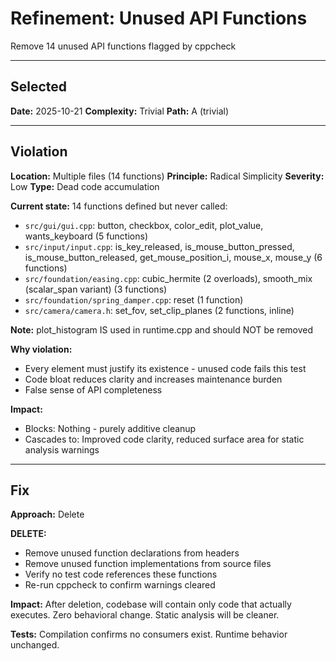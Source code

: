 # Refinement: Unused API Functions

Remove 14 unused API functions flagged by cppcheck

---

<!-- BEGIN: SELECT/SELECTED -->
## Selected

**Date:** 2025-10-21
**Complexity:** Trivial
**Path:** A (trivial)
<!-- END: SELECT/SELECTED -->

---

<!-- BEGIN: SELECT/VIOLATION -->
## Violation

**Location:** Multiple files (14 functions)
**Principle:** Radical Simplicity
**Severity:** Low
**Type:** Dead code accumulation

**Current state:**
14 functions defined but never called:
- `src/gui/gui.cpp`: button, checkbox, color_edit, plot_value, wants_keyboard (5 functions)
- `src/input/input.cpp`: is_key_released, is_mouse_button_pressed, is_mouse_button_released, get_mouse_position_i, mouse_x, mouse_y (6 functions)
- `src/foundation/easing.cpp`: cubic_hermite (2 overloads), smooth_mix (scalar_span variant) (3 functions)
- `src/foundation/spring_damper.cpp`: reset (1 function)
- `src/camera/camera.h`: set_fov, set_clip_planes (2 functions, inline)

**Note:** plot_histogram IS used in runtime.cpp and should NOT be removed

**Why violation:**
- Every element must justify its existence - unused code fails this test
- Code bloat reduces clarity and increases maintenance burden
- False sense of API completeness

**Impact:**
- Blocks: Nothing - purely additive cleanup
- Cascades to: Improved code clarity, reduced surface area for static analysis warnings
<!-- END: SELECT/VIOLATION -->

---

<!-- BEGIN: SELECT/FIX -->
## Fix

**Approach:** Delete

**DELETE:**
- Remove unused function declarations from headers
- Remove unused function implementations from source files
- Verify no test code references these functions
- Re-run cppcheck to confirm warnings cleared

**Impact:**
After deletion, codebase will contain only code that actually executes. Zero behavioral change. Static analysis will be cleaner.

**Tests:**
Compilation confirms no consumers exist. Runtime behavior unchanged.
<!-- END: SELECT/FIX -->
